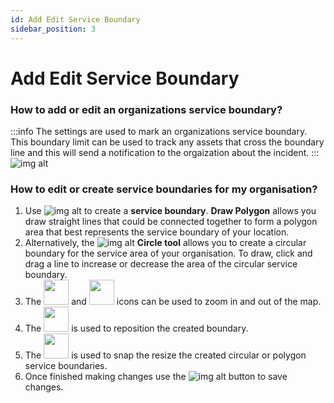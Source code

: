 ```yaml
---
id: Add Edit Service Boundary
sidebar_position: 3
---
```

# Add Edit Service Boundary

### How to add or edit an organizations service boundary?
:::info
The settings are used to mark an organizations service boundary. This boundary limit can be used to track any assets that cross the boundary line and this will send a notification to the orgaization about the incident.
:::
![img alt](/img/org-service-boundary.png)

### How to edit or create service boundaries for my organisation?
1. Use ![img alt](/img/draw-polygon.png)  to create a **service boundary**. **Draw Polygon** allows you draw straight lines that could be connected together to form a polygon area that best represents the service boundary of your location.
2. Alternatively, the ![img alt](/img/draw-circle.png) **Circle tool** allows you to create a circular boundary for the service area of your organisation. To draw, click and drag a line to increase or decrease the area of the circular service boundary. 
3. The <img src='/img/zoom-in.png' height='40px' width='40px' /> and <img src='/img/zoom-out.png' height='40px' width='40px'/> icons can be used to zoom  in and out of the map.
4. The <img src='/img/move-btn.png' height='40px' width='40px'/>  is used to reposition the created boundary.
5. The <img src='/img/edit-layer.png' height='40px' width='40px'/> is used to snap the resize the created circular or polygon service boundaries.
6. Once finished making changes use the ![img alt](/img/save-btn.png) button to save changes. 

